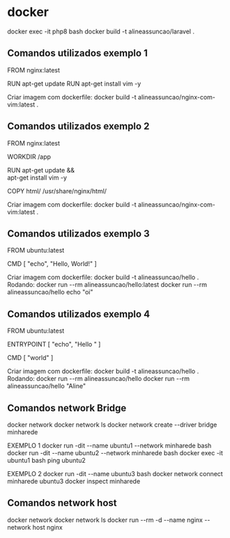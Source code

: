 # docker

docker exec -it php8 bash 
docker build -t alineassuncao/laravel . 

## Comandos utilizados exemplo 1

FROM nginx:latest

RUN apt-get update
RUN apt-get install vim -y

Criar imagem com dockerfile: docker build -t alineassuncao/nginx-com-vim:latest . 

## Comandos utilizados exemplo 2

FROM nginx:latest

WORKDIR /app

RUN apt-get update && \
    apt-get install vim -y

COPY html/ /usr/share/nginx/html/

Criar imagem com dockerfile: docker build -t alineassuncao/nginx-com-vim:latest . 

## Comandos utilizados exemplo 3
FROM ubuntu:latest

CMD [ "echo", "Hello, World!" ]

Criar imagem com dockerfile: docker build -t alineassuncao/hello . 
Rodando:
docker run --rm alineassuncao/hello:latest 
docker run --rm alineassuncao/hello echo "oi"


## Comandos utilizados exemplo 4
FROM ubuntu:latest

ENTRYPOINT [ "echo", "Hello " ]

CMD [ "world" ]

Criar imagem com dockerfile: docker build -t alineassuncao/hello . 
Rodando:
docker run --rm alineassuncao/hello
docker run --rm alineassuncao/hello "Aline"

## Comandos network Bridge
docker network
docker network ls
docker network create --driver bridge minharede

EXEMPLO 1
docker run -dit --name ubuntu1 --network minharede bash
docker run -dit --name ubuntu2 --network minharede bash
docker exec -it ubuntu1 bash
ping ubuntu2

EXEMPLO 2
docker run -dit --name ubuntu3 bash
docker network connect minharede ubuntu3
docker inspect minharede

## Comandos network host
docker network
docker network ls
docker run --rm -d --name nginx --network host nginx
